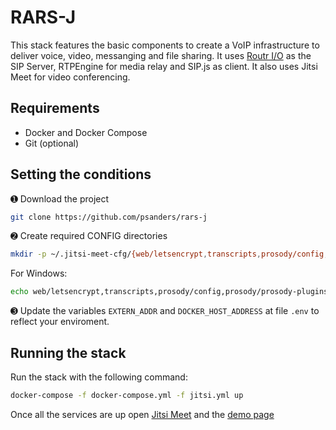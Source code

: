 # RARS-J

This stack features the basic components to create a VoIP infrastructure to deliver voice, video, messanging and file sharing.
It uses [Routr I/O](https://github.com/fonoster/routr) as the SIP Server, RTPEngine for media relay and SIP.js as client. It also uses Jitsi Meet for video conferencing.

## Requirements

- Docker and Docker Compose
- Git (optional)

## Setting the conditions

➊ Download the project

```bash
git clone https://github.com/psanders/rars-j
```

➋  Create required CONFIG directories

```bash
mkdir -p ~/.jitsi-meet-cfg/{web/letsencrypt,transcripts,prosody/config,prosody/prosody-plugins-custom,jicofo,jvb,jigasi,jibri}
```

For Windows: 

```bash
echo web/letsencrypt,transcripts,prosody/config,prosody/prosody-plugins-custom,jicofo,jvb,jigasi,jibri | % { mkdir "~/.jitsi-meet-cfg/$_" }
```

➌ Update the variables `EXTERN_ADDR` and `DOCKER_HOST_ADDRESS` at file `.env` to reflect your enviroment. 

## Running the stack

Run the stack with the following command:

```bash
docker-compose -f docker-compose.yml -f jitsi.yml up
```

Once all the services are up open [Jitsi Meet](http://localhost:8000/FamousFirulette) and the [demo page](http://localhost:8080)
